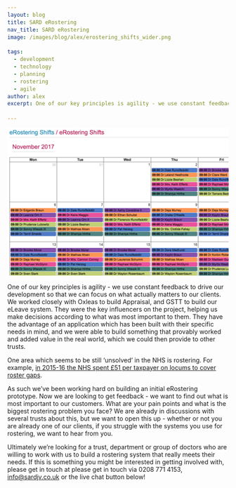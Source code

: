 ```yaml
---
layout: blog
title: SARD eRostering
nav_title: SARD eRostering
image: /images/blog/alex/erostering_shifts_wider.png

tags:
  - development
  - technology
  - planning
  - rostering
  - agile
author: alex
excerpt: One of our key principles is agility - we use constant feedback to drive our development so that we can focus on what actually matters to our clients. We worked closely with Oxleas to build Appraisal, and GSTT to build our eLeave system.

---
```


![eRostering Prototype](/images/blog/alex/erostering_shifts_wider.png)

One of our key principles is agility - we use constant feedback to drive our development so that we can focus on what actually matters to our clients. We worked closely with Oxleas to build Appraisal, and GSTT to build our eLeave system. They were the key influencers on the project, helping us make decisions according to what was most important to them. They have the advantage of an application which has been built with their specific needs in mind, and we were able to build something that provably worked and added value in the real world, which we could then provide to other trusts.

One area which seems to be still ‘unsolved’ in the NHS is rostering. For example, [in 2015-16 the NHS spent £51 per taxpayer on locums to cover roster gaps](https://improvement.nhs.uk/resources/reducing-reliance-medical-locums-practical-guide-medical-directors/).

As such we’ve been working hard on building an initial eRostering prototype. Now we are looking to get feedback - we want to find out what is most important to our customers. What are your pain points and what is the biggest rostering problem you face? We are already in discussions with several trusts about this, but we want to open this up - whether or not you are already one of our clients, if you struggle with the systems you use for rostering, we want to hear from you.

Ultimately we’re looking for a trust, department or group of doctors who are willing to work with us to build a rostering system that really meets their needs. If this is something you might be interested in getting involved with, please get in touch at please get in touch via 0208 771 4153, [info@sardjv.co.uk](mailto:info@sardjv.co.uk) or the live chat button below!
